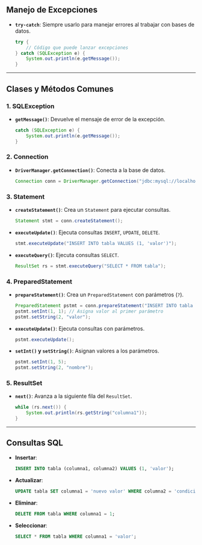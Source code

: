 ## Manejo de Excepciones

- **`try-catch`**: Siempre usarlo para manejar errores al trabajar con bases de datos.
    
    ```java
    try {
        // Código que puede lanzar excepciones
    } catch (SQLException e) {
        System.out.println(e.getMessage());
    }
    
    ```
    

---

## Clases y Métodos Comunes

### 1. **SQLException**

- **`getMessage()`**: Devuelve el mensaje de error de la excepción.
    
    ```java
    catch (SQLException e) {
        System.out.println(e.getMessage());
    }
    
    ```
    

### 2. **Connection**

- **`DriverManager.getConnection()`**: Conecta a la base de datos.
    
    ```java
    Connection conn = DriverManager.getConnection("jdbc:mysql://localhost:3306/mi_db", "usuario", "contraseña");
    
    ```
    

### 3. **Statement**

- **`createStatement()`**: Crea un `Statement` para ejecutar consultas.
    
    ```java
    Statement stmt = conn.createStatement();
    
    ```
    
- **`executeUpdate()`**: Ejecuta consultas `INSERT`, `UPDATE`, `DELETE`.
    
    ```java
    stmt.executeUpdate("INSERT INTO tabla VALUES (1, 'valor')");
    
    ```
    
- **`executeQuery()`**: Ejecuta consultas `SELECT`.
    
    ```java
    ResultSet rs = stmt.executeQuery("SELECT * FROM tabla");
    
    ```
    

### 4. **PreparedStatement**

- **`prepareStatement()`**: Crea un `PreparedStatement` con parámetros (`?`).
    
    ```java
    PreparedStatement pstmt = conn.prepareStatement("INSERT INTO tabla VALUES (?, ?)");
    pstmt.setInt(1, 1); // Asigna valor al primer parámetro
    pstmt.setString(2, "valor");
    
    ```
    
- **`executeUpdate()`**: Ejecuta consultas con parámetros.
    
    ```java
    pstmt.executeUpdate();
    
    ```
    
- **`setInt()` y `setString()`**: Asignan valores a los parámetros.
    
    ```java
    pstmt.setInt(1, 5);
    pstmt.setString(2, "nombre");
    
    ```
    

### 5. **ResultSet**

- **`next()`**: Avanza a la siguiente fila del `ResultSet`.
    
    ```java
    while (rs.next()) {
        System.out.println(rs.getString("columna1"));
    }
    
    ```
    

---

## Consultas SQL

- **Insertar**:
    
    ```sql
    INSERT INTO tabla (columna1, columna2) VALUES (1, 'valor');
    
    ```
    
- **Actualizar**:
    
    ```sql
    UPDATE tabla SET columna1 = 'nuevo valor' WHERE columna2 = 'condición';
    
    ```
    
- **Eliminar**:
    
    ```sql
    DELETE FROM tabla WHERE columna1 = 1;
    
    ```
    
- **Seleccionar**:
    
    ```sql
    SELECT * FROM tabla WHERE columna1 = 'valor';
    
    ```
